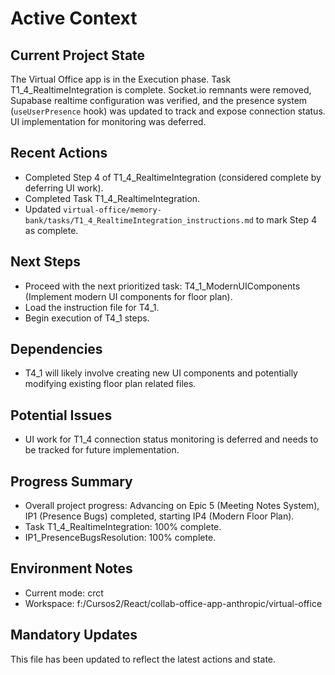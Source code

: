 # Active Context

## Current Project State
The Virtual Office app is in the Execution phase. Task T1_4_RealtimeIntegration is complete. Socket.io remnants were removed, Supabase realtime configuration was verified, and the presence system (`useUserPresence` hook) was updated to track and expose connection status. UI implementation for monitoring was deferred.

## Recent Actions
- Completed Step 4 of T1_4_RealtimeIntegration (considered complete by deferring UI work).
- Completed Task T1_4_RealtimeIntegration.
- Updated `virtual-office/memory-bank/tasks/T1_4_RealtimeIntegration_instructions.md` to mark Step 4 as complete.

## Next Steps
- Proceed with the next prioritized task: T4_1_ModernUIComponents (Implement modern UI components for floor plan).
- Load the instruction file for T4_1.
- Begin execution of T4_1 steps.

## Dependencies
- T4_1 will likely involve creating new UI components and potentially modifying existing floor plan related files.

## Potential Issues
- UI work for T1_4 connection status monitoring is deferred and needs to be tracked for future implementation.

## Progress Summary
- Overall project progress: Advancing on Epic 5 (Meeting Notes System), IP1 (Presence Bugs) completed, starting IP4 (Modern Floor Plan).
- Task T1_4_RealtimeIntegration: 100% complete.
- IP1_PresenceBugsResolution: 100% complete.

## Environment Notes
- Current mode: crct
- Workspace: f:/Cursos2/React/collab-office-app-anthropic/virtual-office

## Mandatory Updates
This file has been updated to reflect the latest actions and state.
